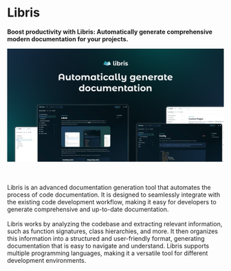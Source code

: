 # Libris
**Boost productivity with Libris: Automatically generate comprehensive modern documentation for your projects.**

![Libris Docs Banner](https://raw.githubusercontent.com/librisio/.github/master/media/github/readme_banner.png)

<br><br>
Libris is an advanced documentation generation tool that automates the process of code documentation. It is designed to seamlessly integrate with the existing code development workflow, making it easy for developers to generate comprehensive and up-to-date documentation.
<br><br>
Libris works by analyzing the codebase and extracting relevant information, such as function signatures, class hierarchies, and more. It then organizes this information into a structured and user-friendly format, generating documentation that is easy to navigate and understand. Libris supports multiple programming languages, making it a versatile tool for different development environments.

